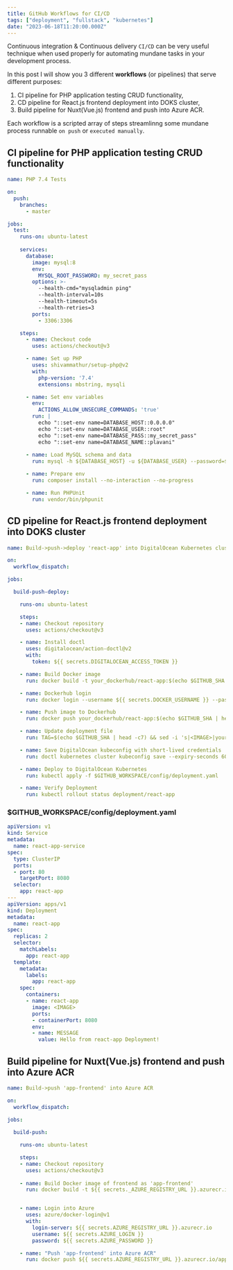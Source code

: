 ```yaml
---
title: GitHub Workflows for CI/CD
tags: ["deployment", "fullstack", "kubernetes"]
date: "2023-06-18T11:20:00.000Z"
---
```


Continuous integration & Continuous delivery `CI/CD` can be very useful technique when used properly for automating mundane tasks in your development process.

In this post I will show you 3 different **workflows** (or pipelines) that serve different purposes:
1. CI pipeline for PHP application testing CRUD functionality,
2. CD pipeline for React.js frontend deployment into DOKS cluster,
3. Build pipeline for Nuxt(Vue.js) frontend and push into Azure ACR.

Each workflow is a scripted array of steps streamlinng some mundane process runnable `on push` or `executed manually`.
## CI pipeline for PHP application testing CRUD functionality
```yaml
name: PHP 7.4 Tests

on:
  push:
    branches:
      - master

jobs:
  test:
    runs-on: ubuntu-latest
    
    services:
      database:
        image: mysql:8
        env:
          MYSQL_ROOT_PASSWORD: my_secret_pass
        options: >-
          --health-cmd="mysqladmin ping"
          --health-interval=10s
          --health-timeout=5s
          --health-retries=3
        ports:
          - 3306:3306

    steps:
      - name: Checkout code
        uses: actions/checkout@v3

      - name: Set up PHP
        uses: shivammathur/setup-php@v2
        with:
          php-version: '7.4'
          extensions: mbstring, mysqli

      - name: Set env variables
        env:
          ACTIONS_ALLOW_UNSECURE_COMMANDS: 'true'
        run: |
          echo "::set-env name=DATABASE_HOST::0.0.0.0"
          echo "::set-env name=DATABASE_USER::root"
          echo "::set-env name=DATABASE_PASS::my_secret_pass"
          echo "::set-env name=DATABASE_NAME::plavani"
      
      - name: Load MySQL schema and data
        run: mysql -h ${DATABASE_HOST} -u ${DATABASE_USER} --password=${DATABASE_PASS} < ./_db/1_create_proc_schema_init_data.sql

      - name: Prepare env
        run: composer install --no-interaction --no-progress

      - name: Run PHPUnit
        run: vendor/bin/phpunit
```  

## CD pipeline for React.js frontend deployment into DOKS cluster
```yaml
name: Build->push->deploy 'react-app' into DigitalOcean Kubernetes cluster

on:
  workflow_dispatch:

jobs:

  build-push-deploy:

    runs-on: ubuntu-latest

    steps:
    - name: Checkout repository
      uses: actions/checkout@v3

    - name: Install doctl
      uses: digitalocean/action-doctl@v2
      with:
        token: ${{ secrets.DIGITALOCEAN_ACCESS_TOKEN }}

    - name: Build Docker image
      run: docker build -t your_dockerhub/react-app:$(echo $GITHUB_SHA | head -c7) .

    - name: Dockerhub login
      run: docker login --username ${{ secrets.DOCKER_USERNAME }} --password ${{ secrets.DOCKER_PASSWORD }}

    - name: Push image to Dockerhub
      run: docker push your_dockerhub/react-app:$(echo $GITHUB_SHA | head -c7)

    - name: Update deployment file
      run: TAG=$(echo $GITHUB_SHA | head -c7) && sed -i 's|<IMAGE>|your_dockerhub/react-app:'${TAG}'|' $GITHUB_WORKSPACE/config/deployment.yaml

    - name: Save DigitalOcean kubeconfig with short-lived credentials
      run: doctl kubernetes cluster kubeconfig save --expiry-seconds 600 ${{ secrets.CLUSTER_NAME }}

    - name: Deploy to DigitalOcean Kubernetes
      run: kubectl apply -f $GITHUB_WORKSPACE/config/deployment.yaml

    - name: Verify Deployment
      run: kubectl rollout status deployment/react-app
```
### $GITHUB_WORKSPACE/config/deployment.yaml
```yaml
apiVersion: v1
kind: Service
metadata:
  name: react-app-service
spec:
  type: ClusterIP
  ports:
  - port: 80
    targetPort: 8080
  selector:
    app: react-app
---
apiVersion: apps/v1
kind: Deployment
metadata:
  name: react-app
spec:
  replicas: 2
  selector:
    matchLabels:
      app: react-app
  template:
    metadata:
      labels:
        app: react-app
    spec:
      containers:
      - name: react-app
        image: <IMAGE>
        ports:
        - containerPort: 8080
        env:
        - name: MESSAGE
          value: Hello from react-app Deployment!
```
## Build pipeline for Nuxt(Vue.js) frontend and push into Azure ACR
```yaml
name: Build->push 'app-frontend' into Azure ACR 

on:
  workflow_dispatch:
  
jobs:

  build-push:

    runs-on: ubuntu-latest

    steps:
    - name: Checkout repository
      uses: actions/checkout@v3
      
    - name: Build Docker image of frontend as 'app-frontend'
      run: docker build -t ${{ secrets._AZURE_REGISTRY_URL }}.azurecr.io/app-frontend:$(echo $GITHUB_SHA | head -c7) .


    - name: Login into Azure
      uses: azure/docker-login@v1
      with:
        login-server: ${{ secrets.AZURE_REGISTRY_URL }}.azurecr.io
        username: ${{ secrets.AZURE_LOGIN }}
        password: ${{ secrets.AZURE_PASSWORD }}

    - name: "Push 'app-frontend' into Azure ACR"
      run: docker push ${{ secrets.AZURE_REGISTRY_URL }}.azurecr.io/app-frontend:$(echo $GITHUB_SHA | head -c7)
```
